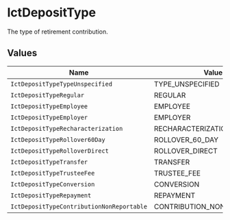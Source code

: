 # IctDepositType

The type of retirement contribution.


## Values

| Name                                      | Value                                     |
| ----------------------------------------- | ----------------------------------------- |
| `IctDepositTypeTypeUnspecified`           | TYPE_UNSPECIFIED                          |
| `IctDepositTypeRegular`                   | REGULAR                                   |
| `IctDepositTypeEmployee`                  | EMPLOYEE                                  |
| `IctDepositTypeEmployer`                  | EMPLOYER                                  |
| `IctDepositTypeRecharacterization`        | RECHARACTERIZATION                        |
| `IctDepositTypeRollover60Day`             | ROLLOVER_60_DAY                           |
| `IctDepositTypeRolloverDirect`            | ROLLOVER_DIRECT                           |
| `IctDepositTypeTransfer`                  | TRANSFER                                  |
| `IctDepositTypeTrusteeFee`                | TRUSTEE_FEE                               |
| `IctDepositTypeConversion`                | CONVERSION                                |
| `IctDepositTypeRepayment`                 | REPAYMENT                                 |
| `IctDepositTypeContributionNonReportable` | CONTRIBUTION_NON_REPORTABLE               |